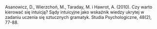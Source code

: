 ﻿---
layout: post
date:   2010-01-01 09:00:00
link: https://ruj.uj.edu.pl/xmlui/handle/item/29906
categories: article
year: 2010
---

Asanowicz, D., Wierzchoń, M., Taraday, M. i Hawrot, A. (2010). Czy warto kierować się intuicją? Sądy intuicyjne jako wskaźnik wiedzy ukrytej w zadaniu uczenia się sztucznych gramatyk. Studia Psychologiczne, 48(2), 77-88.